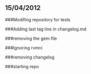 15/04/2012
---------
###Modifing repository for tests

###Adding last tag line in changelog.md

###removing the gem file

###Ignoring rvmrc

###removing changelog

###starting repo

